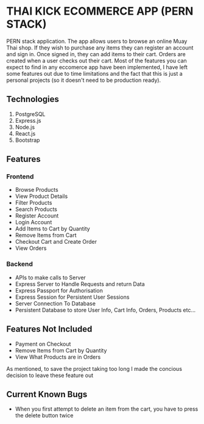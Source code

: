 # THAI KICK ECOMMERCE APP (PERN STACK)

PERN stack application. The app allows users to browse an online Muay Thai shop. If they wish to purchase any items they can register an account and sign in. Once signed in, they can add items to their cart. Orders are created when a user checks out their cart. Most of the features you can expect to find in any eccomerce app have been implemented, I have left some features out due to time limitations and the fact that this is just a personal projects (so it doesn't need to be production ready).

## Technologies

1. PostgreSQL
2. Express.js
3. Node.js
4. React.js
5. Bootstrap

## Features

### Frontend
- Browse Products
- View Product Details
- Filter Products
- Search Products
- Register Account
- Login Account
- Add Items to Cart by Quantity
- Remove Items from Cart
- Checkout Cart and Create Order
- View Orders

### Backend
- APIs to make calls to Server
- Express Server to Handle Requests and return Data 
- Express Passport for Authorisation
- Express Session for Persistent User Sessions
- Server Connection To Database
- Persistent Database to store User Info, Cart Info, Orders, Products etc...

## Features Not Included
- Payment on Checkout 
- Remove Items from Cart by Quantity
- View What Products are in Orders

As mentioned, to save the project taking too long I made the concious decision to leave these feature out 

## Current Known Bugs

- When you first attempt to delete an item from the cart, you have to press the delete button twice